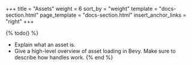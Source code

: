 +++
title = "Assets"
weight = 6
sort_by = "weight"
template = "docs-section.html"
page_template = "docs-section.html"
insert_anchor_links = "right"
+++

{% todo() %}
* Explain what an asset is.
* Give a high-level overview of asset loading in Bevy. Make sure to describe how handles work.
{% end %}

